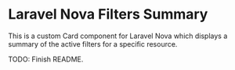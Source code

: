 # Laravel Nova Filters Summary

This is a custom Card component for Laravel Nova which displays a summary of the active filters for a specific resource.

TODO: Finish README.